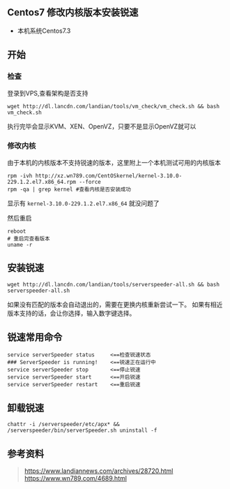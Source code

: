 ## Centos7 修改内核版本安装锐速

* 本机系统Centos7.3

## 开始
### 检查
登录到VPS,查看架构是否支持

    wget http://dl.lancdn.com/landian/tools/vm_check/vm_check.sh && bash vm_check.sh
执行完毕会显示KVM、XEN、OpenVZ，只要不是显示OpenVZ就可以

### 修改内核
由于本机的内核版本不支持锐速的版本，这里附上一个本机测试可用的内核版本

    rpm -ivh http://xz.wn789.com/CentOSkernel/kernel-3.10.0-229.1.2.el7.x86_64.rpm --force
    rpm -qa | grep kernel #查看内核是否安装成功
    
显示有 `kernel-3.10.0-229.1.2.el7.x86_64` 就没问题了

然后重启

    reboot
    # 重启完查看版本
    uname -r

## 安装锐速

    wget http://dl.lancdn.com/landian/tools/serverspeeder-all.sh && bash serverspeeder-all.sh
    
如果没有匹配的版本会自动退出的，需要在更换内核重新尝试一下。
如果有相近版本支持的话，会让你选择，输入数字键选择。

## 锐速常用命令

    service serverSpeeder status     <==检查锐速状态
    ### ServerSpeeder is running!    <==锐速正在运行中
    service serverSpeeder stop       <==停止锐速
    service serverSpeeder start      <==开启锐速
    service serverSpeeder restart    <==重启锐速    
    
## 卸载锐速

    chattr -i /serverspeeder/etc/apx* && /serverspeeder/bin/serverSpeeder.sh uninstall -f
    
    
## 参考资料
> https://www.landiannews.com/archives/28720.html
> https://www.wn789.com/4689.html